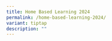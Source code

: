 ```yaml
---
title: Home Based Learning 2024
permalink: /home-based-learning-2024/
variant: tiptap
description: ""
---
```

